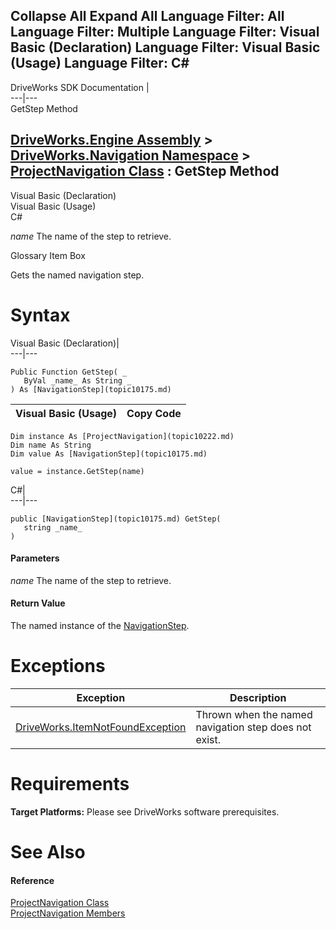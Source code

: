 Collapse All Expand All Language Filter: All  Language Filter: Multiple  Language Filter: Visual Basic (Declaration) Language Filter: Visual Basic (Usage) Language Filter: C#  
---  
DriveWorks SDK Documentation  |   
---|---  
GetStep Method   
  
[DriveWorks.Engine Assembly](topic2156.md) > [DriveWorks.Navigation Namespace](topic10114.md) > [ProjectNavigation Class](topic10222.md) : GetStep Method  
---  
  
Visual Basic (Declaration)    
Visual Basic (Usage)    
C# 

_name_
    The name of the step to retrieve.

Glossary Item Box

Gets the named navigation step. 

# Syntax

Visual Basic (Declaration)|   
---|---  
      
    
    Public Function GetStep( _
       ByVal _name_ As String _
    ) As [NavigationStep](topic10175.md)  
  
Visual Basic (Usage)| Copy Code  
---|---  
      
    
    Dim instance As [ProjectNavigation](topic10222.md)
    Dim name As String
    Dim value As [NavigationStep](topic10175.md)
     
    value = instance.GetStep(name)  
  
C#|   
---|---  
      
    
    public [NavigationStep](topic10175.md) GetStep( 
       string _name_
    )  
  
#### Parameters

 _name_
    The name of the step to retrieve.

#### Return Value

The named instance of the [NavigationStep](topic10175.md).

# Exceptions

Exception| Description  
---|---  
[DriveWorks.ItemNotFoundException](topic3571.md)| Thrown when the named navigation step does not exist.  
  
# Requirements

**Target Platforms:** Please see DriveWorks software prerequisites.

# See Also

#### Reference

[ProjectNavigation Class](topic10222.md)   
[ProjectNavigation Members](topic10223.md)


